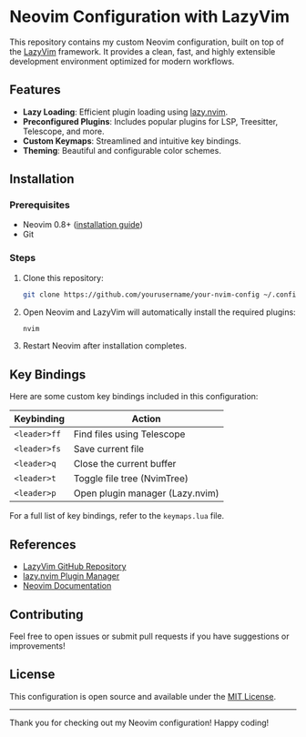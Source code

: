 
# Neovim Configuration with LazyVim

This repository contains my custom Neovim configuration, built on top of the [LazyVim](https://github.com/LazyVim/LazyVim) framework. It provides a clean, fast, and highly extensible development environment optimized for modern workflows.

## Features

- **Lazy Loading**: Efficient plugin loading using [lazy.nvim](https://github.com/folke/lazy.nvim).
- **Preconfigured Plugins**: Includes popular plugins for LSP, Treesitter, Telescope, and more.
- **Custom Keymaps**: Streamlined and intuitive key bindings.
- **Theming**: Beautiful and configurable color schemes.

## Installation

### Prerequisites

- Neovim 0.8+ ([installation guide](https://github.com/neovim/neovim/wiki/Installing-Neovim))
- Git

### Steps

1. Clone this repository:
   ```bash
   git clone https://github.com/yourusername/your-nvim-config ~/.config/nvim
   ```

2. Open Neovim and LazyVim will automatically install the required plugins:
   ```bash
   nvim
   ```

3. Restart Neovim after installation completes.

## Key Bindings

Here are some custom key bindings included in this configuration:

| Keybinding       | Action                           |
|------------------|----------------------------------|
| `<leader>ff`     | Find files using Telescope       |
| `<leader>fs`     | Save current file               |
| `<leader>q`      | Close the current buffer        |
| `<leader>t`      | Toggle file tree (NvimTree)     |
| `<leader>p`      | Open plugin manager (Lazy.nvim) |

For a full list of key bindings, refer to the `keymaps.lua` file.

## References

- [LazyVim GitHub Repository](https://github.com/LazyVim/LazyVim)
- [lazy.nvim Plugin Manager](https://github.com/folke/lazy.nvim)
- [Neovim Documentation](https://neovim.io/doc/)

## Contributing

Feel free to open issues or submit pull requests if you have suggestions or improvements!

## License

This configuration is open source and available under the [MIT License](LICENSE).

---

Thank you for checking out my Neovim configuration! Happy coding!
